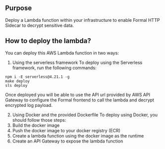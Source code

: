 ## Purpose
 Deploy a Lambda function within your infrastructure to enable Formal HTTP Sidecar to decrypt sensitive data.

## How to deploy the lambda?

You can deploy this AWS Lambda function in two ways:
1. Using the serverless framework
To deploy using the Serverless framework, run the following commands:
```
npm i -E serverless@4.21.1 -g
make deploy
sls deploy
```

Once deployed you will be able to use the API url provided by AWS API Gateway to configure the Formal frontend to call the lambda and decrypt encrypted log payload.

2. Using Docker and the provided Dockerfile
To deploy using Docker, you should follow those steps:
1. Build the docker image
2. Push the docker image to your docker registry (ECR)
3. Create a lambda function using the docker image as the runtime
4. Create an API Gateway to expose the lambda function



